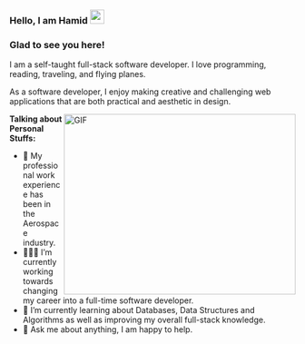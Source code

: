 ### Hello, I am Hamid <img src="https://media.giphy.com/media/hvRJCLFzcasrR4ia7z/giphy.gif" width="25px">

### Glad to see you here!

I am a self-taught full-stack software developer. I love programming, reading, traveling, and flying planes.

As a software developer, I enjoy making creative and challenging web applications that are both practical and aesthetic in design.

<img align="right" alt="GIF" src="https://github.com/Gapur/Gapur/blob/master/coding.gif?raw=true" width="408" height="318" />
  

**Talking about Personal Stuffs:**

- 💼 My professional work experience has been in the Aerospace industry.
- 👨🏻‍💻 I’m currently working towards changing my career into a full-time software developer.
- 🚀 I’m currently learning about Databases, Data Structures and Algorithms as well as improving my overall full-stack knowledge.
- 💬 Ask me about anything, I am happy to help.

</br>
